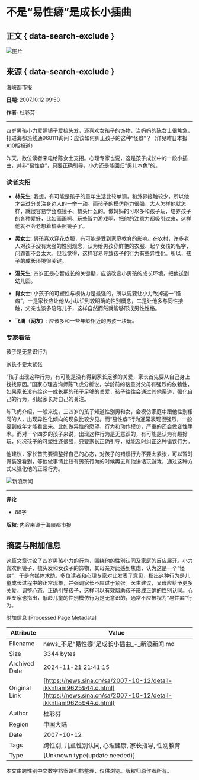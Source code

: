 # 不是“易性癖”是成长小插曲

## 正文 { data-search-exclude }


![图片](https://n.sinaimg.cn/sinakd10200/360/w180h180/20221208/ce7e-7915fccf18698f95eefe259dea9c792e.jpg)

## 来源 { data-search-exclude }

海峡都市报

**日期**: 2007.10.12 09:50

**作者**: 杜彩芬

---

四岁男孩小力爱照镜子爱梳头发，还喜欢女孩子的饰物，当妈妈的陈女士很焦急，打进海都热线通968111询问：应该如何纠正孩子的这种“怪癖”？（详见昨日本报A10版报道）

昨天，数位读者来电给陈女士支招。心理专家也说，这是孩子成长中的一段小插曲，并非“易性癖”，只要正确引导，小力还是能回归“男儿本色”的。

### 读者支招

- **林先生**: 我想，有可能是孩子的童年生活比较单调，和外界接触较少，所以他才会过分关注身边人的一举一动。而孩子的模仿能力很强，大人怎样他就怎样，就很容易学会照镜子、梳头什么的。做妈妈的可以多和孩子玩，培养孩子的各种爱好，比如画画啊、玩些智力游戏啊，把他的注意力都吸引过来，这样他就不会老想着梳头照镜子了。

- **吴女士**: 男孩喜欢穿花衣服，有可能是受到家庭教育的影响。在农村，许多老人对孩子没有太强的性别观念，认为给男孩穿鲜艳的衣服、起个女孩的名字，问题都不会太大。但我觉得，这样容易导致孩子的行为有些异性化。所以，孩子的成长环境很关键。

- **温先生**: 四岁正是心智成长的关键期，应该改变小男孩的成长环境，把他送到幼儿园。

- **肖女士**: 小孩子的可塑性与模仿力是最强的，所以说要让小力改掉这一“怪癖”，一是家长应让他从小认识到较明确的性别概念，二是让他多与同性接触，父亲也该多陪陪儿子，这样自然而然就能够形成男性性格。

- **飞鹰（网友）**: 应该多和一些年龄相近的男孩一块玩。

### 专家看法

孩子是无意识行为

家长不要太紧张

“孩子出现这种行为，有可能是没有得到家长足够的关爱，家长首先要从自己身上找找原因。”国家心理咨询师陈飞虎分析说，学龄前的孩童对父母有强烈的依赖性，如果家长没有给这一成长期的孩子足够的关爱，孩子往往会通过其他渠道，强化自己的行为，引起家长对自己的关注。

陈飞虎介绍，一般来说，三四岁的孩子知道性别男和女，会模仿家庭中跟他性别相同的人，出现异性化倾向的现象比较少见。而“易性癖”行为通常表现很强烈，一般要到成年才能看出来。比如做异性的愿望、行为和动作模仿，严重的还会做变性手术。而对一个四岁的孩子来说，出现这种行为是无意识的，有可能是认为有趣好玩，何况孩子的可塑性还很强，只要家长正确引导，就能及时纠正这种错误行为。

他建议，家长首先要调整好自己的心态，对孩子的错误行为不要太紧张，可以暂时假装没看到，等他做事情比较有男孩行为的时候再去和他讲话玩游戏，通过这种方式来强化他的正常行为。

![新浪新闻](https://n.sinaimg.cn/default/2fb77759/20151125/320X320.png)

---

**评论**
- 88字

**版权**: 内容来源于海峡都市报

## 摘要与附加信息

<!-- tcd_abstract -->
这篇文章讨论了四岁男孩小力的行为，围绕他的性别认同及家庭的反应展开。小力喜欢照镜子、梳头发和女孩子的饰物，其母亲对此感到焦虑，认为这是一个“怪癖”，于是向媒体求助。多位读者和心理专家对此发表了意见，指出这种行为是儿童成长过程中的正常现象，并强调家长不应过于紧张。医生建议，父母应给予更多关爱，调整心态，正确引导孩子，这样可以有效帮助孩子形成正确的性别认同。心理专家也指出，低龄儿童的性别模仿行为是无意识的，通常不应被视为“易性癖”行为。
<!-- tcd_abstract_end -->

附加信息 [Processed Page Metadata]

| Attribute       | Value                                  |
|-----------------|----------------------------------------|
| Filename        | news_不是“易性癖”是成长小插曲_-_新浪新闻.md                             |
| Size            | 3344 bytes                           |
| Archived Date   | 2024-11-21 21:41:15                             |
| Original Link   | [https://news.sina.cn/sa/2007-10-12/detail-ikkntiam9625944.d.html](https://news.sina.cn/sa/2007-10-12/detail-ikkntiam9625944.d.html)                       |
| Author          | 杜彩芬                               |
| Region          | 中国大陆                               |
| Date            | 2007-10-12                                 |
| Tags            | 跨性别, 儿童性别认同, 心理健康, 家长指导, 性别教育                                 |
| Type            | [Unknown type(update needed)]                                 |
<!-- tcd_table_end -->

本文由跨性别中文数字档案馆归档整理，仅供浏览。版权归原作者所有。
